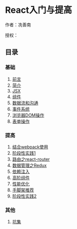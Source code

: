 # React入门与提高

作者：冼善南

授权：

## 目录

### 基础

1. [前言](/react/readme?react=true)
2. [简介](/react/introduce?react=true)
3. [JSX](/react/jsx?react=true)
4. [组件](/react/component?react=true)
5. [数据流和沟通](/react/data-flow?react=true)
6. [事件系统](/react/event-system?react=true)
7. [浏览器DOM操作](/react/dom?react=true)
8. [表单操作](/react/form?react=true)

### 提高

1. [结合webpack使用](/react/webpack?react=true)
2. [阶段性实践1](/react/basic_pratice?react=true)
3. [路由之react-router](/react/router?react=true)
4. [数据管理之Redux](/react/redux?react=true)
5. [依赖注入](/react/ioc?react=true)
6. [高阶组件](/react/hocs?react=true)
7. [性能优化](/react/optimization?react=true)
8. [手脚架推荐](/react/framework?react=true)
9. [阶段性实践2](/react/higher_pratice?react=true)


### 其他

1. [坑集](/react/pit?react=true)



<br />